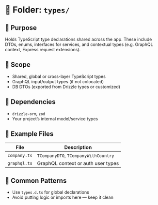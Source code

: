 # 📁 Folder: `types/`

## 📌 Purpose

Holds TypeScript type declarations shared across the app. These include DTOs, enums, interfaces for services, and contextual types (e.g. GraphQL context, Express request extensions).

## 📐 Scope

- Shared, global or cross-layer TypeScript types
- GraphQL input/output types (if not colocated)
- DB DTOs (exported from Drizzle types or customized)

## 🔗 Dependencies

- `drizzle-orm`, `zod`
- Your project’s internal model/service types

## 📄 Example Files

| File         | Description                          |
| ------------ | ------------------------------------ |
| `company.ts` | `TCompanyDTO`, `TCompanyWithCountry` |
| `graphql.ts` | GraphQL context or auth user types   |

## 🧠 Common Patterns

- Use `types.d.ts` for global declarations
- Avoid putting logic or imports here — keep it clean
